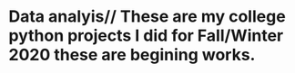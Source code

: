 # Data analyis// These are my college python projects I did for Fall/Winter 2020 these are begining works.
